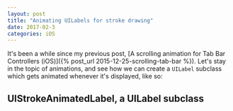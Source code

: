```yaml
---
layout: post
title: "Animating UILabels for stroke drawing"
date: 2017-02-3
categories: iOS
---
```


It's been a while since my previous post, [A scrolling animation for Tab Bar Controllers (iOS)]({% post_url 2015-12-25-scrolling-tab-bar %}). Let's stay in the topic of animations, and see how we can create a `UILabel` subclass which gets animated whenever it's displayed, like so:

## UIStrokeAnimatedLabel, a UILabel subclass

